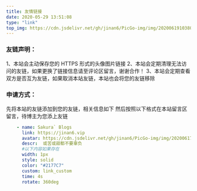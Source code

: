 ```yaml
---
title: 友情链接
date: 2020-05-29 13:51:08
type: "link"
top_img: https://cdn.jsdelivr.net/gh/jinan6/PicGo-img/img/20200619103803.jpg
---
```


### 友链声明：

1、本站会主动保存您的 HTTPS 形式的头像图片链接
2、本站会定期清理无法访问的友链，如果更换了链接信息请至评论区留言，谢谢合作！
3、本站会定期查看双方是否互为友链，如果取消本站友链，本站也会将您的友链移除

### 申请方式：

先将本站的友链添加到您的友链，相关信息如下
然后按照以下格式在本站留言区留言，待博主为您添上友链

```yaml
    - name: Sakura` Blogs
      link: https://jinan6.vip
      avatar: https://cdn.jsdelivr.net/gh/jinan6/PicGo-img/img/20200617192549.png
      descr:  或苦或甜都不要辜负
      #以下内容如果存在
      width: 1px
      style: solid
      color: "#2177C7"
      custom: link_custom
      time: 4s
      rotate: 360deg
```

<!--

<div class='tip info faa-horizontal animated'>    <p>名称：Sakura` Blogs<p>
    <p>头像链接：https://cdn.jsdelivr.net/gh/jinan6/PicGo-img/img/20200617192549.png</p>
    <p>主页链接：https://jinan6.vip</p>
    <p>说明信息：或苦或甜都不要辜负</p>
    <p>#以下内容如果存在的情况下</p>
    <p>width: 1px</p>
    <p>style: solid</p>
    <p>color: "#2177C7"</p>
    <p>custom: link_custom</p>
    <p>time: 4s</p>
    <p>rotate: 360deg</p>
</div>

-->